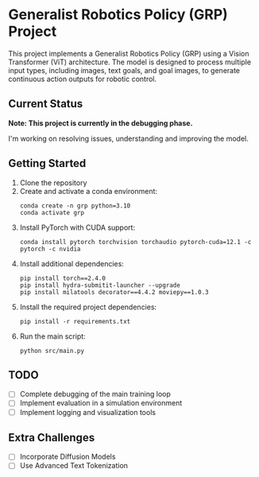 # Generalist Robotics Policy (GRP) Project

This project implements a Generalist Robotics Policy (GRP) using a Vision Transformer (ViT) architecture. The model is designed to process multiple input types, including images, text goals, and goal images, to generate continuous action outputs for robotic control.

## Current Status

**Note: This project is currently in the debugging phase.**

I'm working on resolving issues, understanding and improving the model.

## Getting Started

1. Clone the repository
2. Create and activate a conda environment:
   ```
   conda create -n grp python=3.10
   conda activate grp
   ```
3. Install PyTorch with CUDA support:
   ```
   conda install pytorch torchvision torchaudio pytorch-cuda=12.1 -c pytorch -c nvidia
   ```
4. Install additional dependencies:
   ```
   pip install torch==2.4.0
   pip install hydra-submitit-launcher --upgrade
   pip install milatools decorator==4.4.2 moviepy==1.0.3
   ```
5. Install the required project dependencies:
   ```
   pip install -r requirements.txt
   ```
6. Run the main script:
   ```
   python src/main.py
   ```

## TODO

- [ ] Complete debugging of the main training loop
- [ ] Implement evaluation in a simulation environment
- [ ] Implement logging and visualization tools

## Extra Challenges

- [ ] Incorporate Diffusion Models
- [ ] Use Advanced Text Tokenization